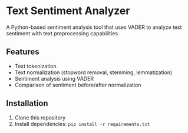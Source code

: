 # Text Sentiment Analyzer

A Python-based sentiment analysis tool that uses VADER to analyze text sentiment with text preprocessing capabilities.

## Features

- Text tokenization
- Text normalization (stopword removal, stemming, lemmatization)
- Sentiment analysis using VADER
- Comparison of sentiment before/after normalization

## Installation

1. Clone this repository
2. Install dependencies: `pip install -r requirements.txt`
